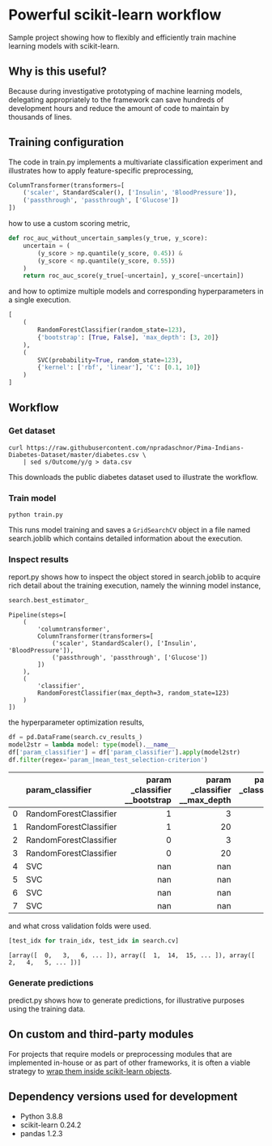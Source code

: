 # Powerful scikit-learn workflow
Sample project showing how to flexibly and efficiently train machine learning models with scikit-learn.


## Why is this useful?
Because during investigative prototyping of machine learning models, delegating appropriately to the framework can save hundreds of development hours and reduce the amount of code to maintain by thousands of lines.


## Training configuration
The code in train.py implements a multivariate classification experiment and illustrates how to apply feature-specific preprocessing,
```python
ColumnTransformer(transformers=[
    ('scaler', StandardScaler(), ['Insulin', 'BloodPressure']),
    ('passthrough', 'passthrough', ['Glucose'])
])
```
how to use a custom scoring metric,
```python
def roc_auc_without_uncertain_samples(y_true, y_score):
    uncertain = (
        (y_score > np.quantile(y_score, 0.45)) &
        (y_score < np.quantile(y_score, 0.55))
    )
    return roc_auc_score(y_true[~uncertain], y_score[~uncertain])
```
and how to optimize multiple models and corresponding hyperparameters in a single execution.
```python
[
    (
        RandomForestClassifier(random_state=123),
        {'bootstrap': [True, False], 'max_depth': [3, 20]}
    ),
    (
        SVC(probability=True, random_state=123),
        {'kernel': ['rbf', 'linear'], 'C': [0.1, 10]}
    )
]
```


## Workflow


### Get dataset
```
curl https://raw.githubusercontent.com/npradaschnor/Pima-Indians-Diabetes-Dataset/master/diabetes.csv \
    | sed s/Outcome/y/g > data.csv
```
This downloads the public diabetes dataset used to illustrate the workflow.

### Train model
```
python train.py
```
This runs model training and saves a `GridSearchCV` object in a file named search.joblib which contains detailed information about the execution.


### Inspect results
report.py shows how to inspect the object stored in search.joblib to acquire rich detail about the training execution, namely the winning model instance,
```python
search.best_estimator_
```
```
Pipeline(steps=[
    (
        'columntransformer',
        ColumnTransformer(transformers=[
            ('scaler', StandardScaler(), ['Insulin', 'BloodPressure']),
            ('passthrough', 'passthrough', ['Glucose'])
        ])
    ),
    (
        'classifier',
        RandomForestClassifier(max_depth=3, random_state=123)
    )
])
```

the hyperparameter optimization results,
```python
df = pd.DataFrame(search.cv_results_)
model2str = lambda model: type(model).__name__
df['param_classifier'] = df['param_classifier'].apply(model2str)
df.filter(regex='param_|mean_test_selection-criterion')
```
|    | param_classifier       |   param _classifier __bootstrap |   param _classifier __max_depth |   param _classifier __C | param _classifier __kernel   |   mean_test _selection-criterion |
|---:|:-----------------------|------------------------------:|------------------------------:|----------------------:|:---------------------------|--------------------------------:|
|  0 | RandomForestClassifier |                             1 |                             3 |                 nan   | nan                        |                        0.786414 |
|  1 | RandomForestClassifier |                             1 |                            20 |                 nan   | nan                        |                        0.743816 |
|  2 | RandomForestClassifier |                             0 |                             3 |                 nan   | nan                        |                        0.777103 |
|  3 | RandomForestClassifier |                             0 |                            20 |                 nan   | nan                        |                        0.696485 |
|  4 | SVC                    |                           nan |                           nan |                   0.1 | rbf                        |                        0.804755 |
|  5 | SVC                    |                           nan |                           nan |                   0.1 | linear                     |                        0.798838 |
|  6 | SVC                    |                           nan |                           nan |                  10   | rbf                        |                        0.779612 |
|  7 | SVC                    |                           nan |                           nan |                  10   | linear                     |                        0.799157 |

and what cross validation folds were used.
```python
[test_idx for train_idx, test_idx in search.cv]
```
```
[array([  0,   3,   6, ... ]), array([  1,  14,  15, ... ]), array([  2,   4,   5, ... ])]
```


### Generate predictions
predict.py shows how to generate predictions, for illustrative purposes using the training data.


## On custom and third-party modules
For projects that require models or preprocessing modules that are implemented in-house or as part of other frameworks, it is often a viable strategy to [wrap them inside scikit-learn objects](https://scikit-learn.org/stable/developers/develop.html#rolling-your-own-estimator).


## Dependency versions used for development
- Python 3.8.8
- scikit-learn 0.24.2
- pandas 1.2.3
